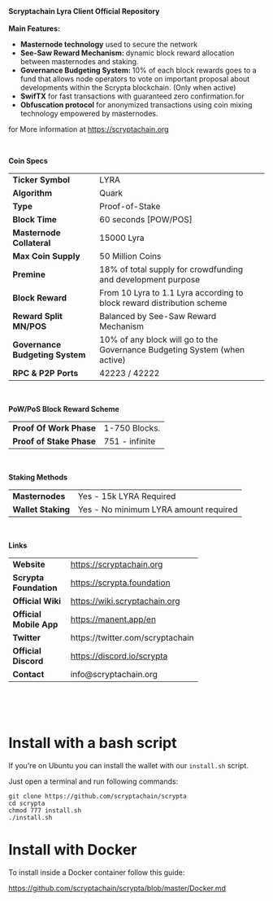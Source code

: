 <p style="text-align: center;">&nbsp;</p>
<p><strong>Scryptachain Lyra Client Official Repository</strong><br /><br /><strong>Main Features:</strong></p>
<ul>
<li><strong>Masternode technology</strong> used to secure the network</li>
<li><strong>See-Saw Reward Mechanism: </strong>dynamic block reward allocation between masternodes and staking.</li>
<li><strong>Governance Budgeting System: </strong>10% of each block rewards goes to a fund that allows node operators to vote on important proposal about developments within the Scrypta blockchain. (Only when active)</li>
<li><strong>SwifTX</strong> for fast transactions with guaranteed zero confirmation.for&nbsp;</li>
<li><strong>Obfuscation protocol</strong> for anonymized transactions using coin mixing technology empowered by masternodes.</li>
</ul>
<p>for More information at <a href="https://scryptachain.org/" target="_blank" rel="noopener">https://scryptachain.org</a></p>
<p>&nbsp;</p>
<p><strong>Coin Specs</strong></p>
<table>
<tbody>
<tr>
<td><strong>Ticker Symbol</strong></td>
<td>LYRA</td>
</tr>
<tr>
<td><strong>Algorithm</strong></td>
<td>Quark</td>
</tr>
<tr>
<td><strong>Type</strong></td>
<td>Proof-of-Stake</td>
</tr>
<tr>
<td><strong>Block Time</strong></td>
<td>60 seconds [POW/POS]</td>
<td>&nbsp;</td>
</tr>
<tr>
<td><strong>Masternode Collateral</strong></td>
<td>15000 Lyra</td>
</tr>
<tr>
<td><strong>Max Coin Supply</strong></td>
<td>50 Million Coins</td>
</tr>
<tr>
<td><strong>Premine</strong></td>
<td>18% of total supply for crowdfunding and development purpose</td>
</tr>
<tr>
<td><strong>Block Reward</strong></td>
<td>From 10 Lyra to 1.1 Lyra according to block reward distribution scheme</td>
</tr>
<tr>
<td><strong>Reward Split MN/POS</strong></td>
<td>Balanced by See-Saw Reward Mechanism</td>
</tr>
<tr>
<td><strong>Governance Budgeting System</strong></td>
<td>10% of any block will go to the Governance Budgeting System (when active)</td>
</tr>
<tr>
<td><strong>RPC &amp; P2P Ports&nbsp;</strong></td>
<td>42223 / 42222</td>
</tr>
</tbody>
</table>
<p>&nbsp;</p>
<p><strong>PoW/PoS Block Reward Scheme</strong></p>
<table>
<tbody>
<tr>
<td><strong>Proof Of Work Phase</strong></td>
<td>1-750 Blocks.</td>
</tr>
<tr>
<td><strong>Proof of Stake Phase</strong></td>
<td>751 - infinite</td>
</tr>
</tbody>
</table>
<p>&nbsp;</p>
<p><strong>Staking Methods</strong></p>
<table>
<tbody>
<tr>
<td><strong>Masternodes</strong></td>
<td>Yes - 15k LYRA Required</td>
</tr>
<tr>
<td><strong>Wallet Staking</strong></td>
<td>Yes - No minimum LYRA amount required</td>
</tr>
</tbody>
</table>
<p>&nbsp;</p>
<p><strong>Links</strong></p>
<table style="width: 373px;">
<tbody>
<tr>
<td style="width: 136px;"><strong>Website</strong></td>
<td style="width: 227px;"><a href="https://scryptachain.org/">https://scryptachain.org</a>&nbsp;</td>
</tr>
<tr>
<td style="width: 136px;"><strong>Scrypta Foundation</strong></td>
<td style="width: 227px;"><a href="https://scrypta.foundation/">https://scrypta.foundation</a>&nbsp;</td>
</tr>
<tr>
<td style="width: 136px;"><strong>Official Wiki</strong></td>
<td style="width: 227px;"><a href="https://wiki.scryptachain.org/">https://wiki.scryptachain.org</a>&nbsp;</td>
</tr>
<tr>
<td style="width: 136px;"><strong>Official Mobile App</strong></td>
<td style="width: 227px;"><a href="https://manent.app/en/">https://manent.app/en</a>&nbsp;</td>
</tr>
<tr>
<td style="width: 136px;"><strong>Twitter</strong></td>
<td style="width: 227px;">https://twitter.com/scryptachain</td>
</tr>
<tr>
<td style="width: 136px;"><strong>Official Discord</strong></td>
<td style="width: 227px;"><a href="https://discord.io/scrypta/">https://discord.io/scrypta</a>&nbsp;</td>
</tr>
<tr>
<td style="width: 136px;"><strong>Contact</strong></td>
<td style="width: 227px;">info@scryptachain.org</td>
</tr>
</tbody>
</table>
<p>&nbsp;</p>
<p>&nbsp;</p>

# Install with a bash script

If you're on Ubuntu you can install the wallet with our `install.sh` script.

Just open a terminal and run following commands:

```
git clone https://github.com/scryptachain/scrypta
cd scrypta
chmod 777 install.sh
./install.sh
```

# Install with Docker

To install inside a Docker container follow this guide:

https://github.com/scryptachain/scrypta/blob/master/Docker.md

